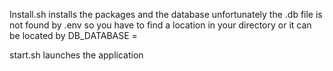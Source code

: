 Install.sh installs the packages and the database unfortunately the .db file is not found by .env so you have to find a location in your directory or it can be located by DB_DATABASE =

start.sh launches the application
